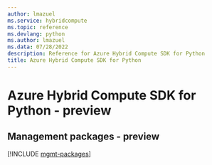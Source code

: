 ```yaml
---
author: lmazuel
ms.service: hybridcompute
ms.topic: reference
ms.devlang: python
ms.author: lmazuel
ms.data: 07/28/2022
description: Reference for Azure Hybrid Compute SDK for Python
title: Azure Hybrid Compute SDK for Python
---
```

# Azure Hybrid Compute SDK for Python - preview

## Management packages - preview
[!INCLUDE [mgmt-packages](hybrid-compute-mgmt-index.md)]
